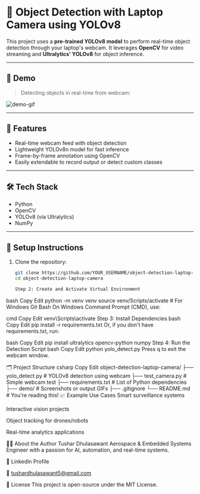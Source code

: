 # 🧠 Object Detection with Laptop Camera using YOLOv8

This project uses a **pre-trained YOLOv8 model** to perform real-time object detection through your laptop's webcam. It leverages **OpenCV** for video streaming and **Ultralytics' YOLOv8** for object inference.

---

## 📸 Demo

> Detecting objects in real-time from webcam:

![demo-gif](demo/demo.gif)  <!-- Replace this with your actual GIF or image path -->

---

## 🚀 Features

- Real-time webcam feed with object detection
- Lightweight YOLOv8n model for fast inference
- Frame-by-frame annotation using OpenCV
- Easily extendable to record output or detect custom classes

---

## 🛠️ Tech Stack

- Python
- OpenCV
- YOLOv8 (via Ultralytics)
- NumPy

---

## 🧪 Setup Instructions

1. Clone the repository:
   ```bash
   git clone https://github.com/YOUR_USERNAME/object-detection-laptop-camera.git
   cd object-detection-laptop-camera

   Step 2: Create and Activate Virtual Environment
bash
Copy
Edit
python -m venv venv
source venv/Scripts/activate  # For Windows Git Bash
On Windows Command Prompt (CMD), use:

cmd
Copy
Edit
venv\Scripts\activate
Step 3: Install Dependencies
bash
Copy
Edit
pip install -r requirements.txt
Or, if you don't have requirements.txt, run:

bash
Copy
Edit
pip install ultralytics opencv-python numpy
Step 4: Run the Detection Script
bash
Copy
Edit
python yolo_detect.py
Press q to exit the webcam window.

🗂️ Project Structure
csharp
Copy
Edit
object-detection-laptop-camera/
├── yolo_detect.py          # YOLOv8 detection using webcam
├── test_camera.py          # Simple webcam test
├── requirements.txt        # List of Python dependencies
├── demo/                   # Screenshots or output GIFs
├── .gitignore
└── README.md               # You're reading this!
📈 Example Use Cases
Smart surveillance systems

Interactive vision projects

Object tracking for drones/robots

Real-time analytics applications

👨‍💻 About the Author
Tushar Dhulasawant
Aerospace & Embedded Systems Engineer with a passion for AI, automation, and real-time systems.

🔗 LinkedIn Profile

📧 tushardhulasawant5@gmail.com

🪪 License
This project is open-source under the MIT License.
